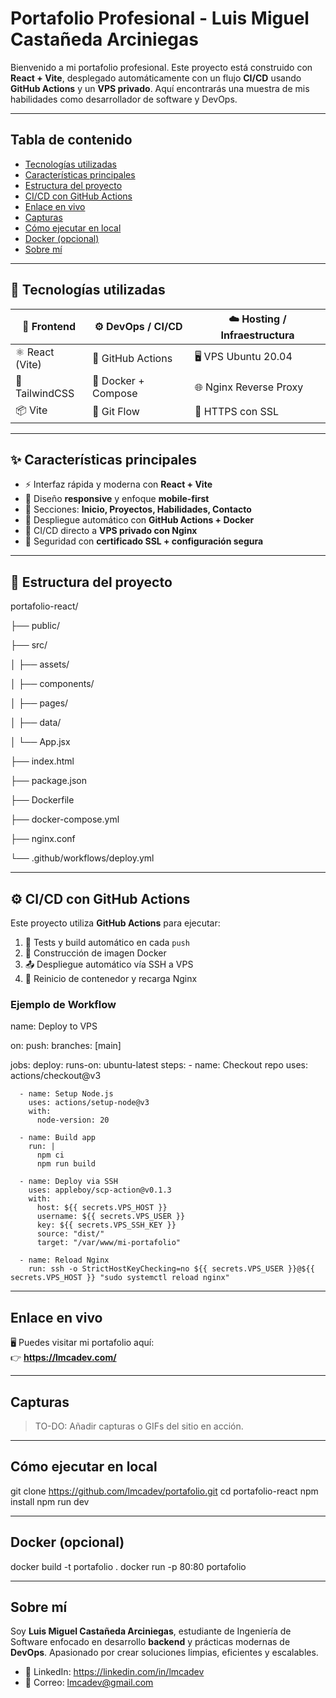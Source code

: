 #  Portafolio Profesional - Luis Miguel Castañeda Arciniegas

Bienvenido a mi portafolio profesional. Este proyecto está construido con **React + Vite**, desplegado automáticamente con un flujo **CI/CD** usando **GitHub Actions** y un **VPS privado**. Aquí encontrarás una muestra de mis habilidades como desarrollador de software y DevOps.

---

##  Tabla de contenido

- [ Tecnologías utilizadas](#-tecnologías-utilizadas)
- [ Características principales](#-características-principales)
- [ Estructura del proyecto](#-estructura-del-proyecto)
- [ CI/CD con GitHub Actions](#️-cicd-con-github-actions)
- [ Enlace en vivo](#-enlace-en-vivo)
- [ Capturas](#️-capturas)
- [ Cómo ejecutar en local](#-cómo-ejecutar-en-local)
- [ Docker (opcional)](#-docker-opcional)
- [ Sobre mí](#-sobre-mí)

---

## 🚀 Tecnologías utilizadas

| 🧩 Frontend         | ⚙️ DevOps / CI/CD     | ☁️ Hosting / Infraestructura |
|--------------------|------------------------|------------------------------|
| ⚛️ React (Vite)     | 🐙 GitHub Actions       | 🖥️ VPS Ubuntu 20.04          |
| 💅 TailwindCSS      | 🐳 Docker + Compose     | 🌐 Nginx Reverse Proxy       |
| 📦 Vite             | 🔁 Git Flow             | 🔐 HTTPS con SSL             |

---

## ✨ Características principales

- ⚡ Interfaz rápida y moderna con **React + Vite**
- 📱 Diseño **responsive** y enfoque **mobile-first**
- 📂 Secciones: **Inicio, Proyectos, Habilidades, Contacto**
- 🚀 Despliegue automático con **GitHub Actions + Docker**
- 🧩 CI/CD directo a **VPS privado con Nginx**
- 🔐 Seguridad con **certificado SSL + configuración segura**

---

## 📁 Estructura del proyecto

portafolio-react/

├── public/

├── src/

│   ├── assets/

│   ├── components/

│   ├── pages/

│   ├── data/

│   └── App.jsx

├── index.html

├── package.json

├── Dockerfile

├── docker-compose.yml

├── nginx.conf

└── .github/workflows/deploy.yml

---

## ⚙️ CI/CD con GitHub Actions

Este proyecto utiliza **GitHub Actions** para ejecutar:

1. 🧪 Tests y build automático en cada `push`
2. 🐳 Construcción de imagen Docker
3. 📤 Despliegue automático vía SSH a VPS
4. 🔄 Reinicio de contenedor y recarga Nginx

###  Ejemplo de Workflow

name: Deploy to VPS

on:
  push:
    branches: [main]

jobs:
  deploy:
    runs-on: ubuntu-latest
    steps:
      - name: Checkout repo
        uses: actions/checkout@v3

      - name: Setup Node.js
        uses: actions/setup-node@v3
        with:
          node-version: 20

      - name: Build app
        run: |
          npm ci
          npm run build

      - name: Deploy via SSH
        uses: appleboy/scp-action@v0.1.3
        with:
          host: ${{ secrets.VPS_HOST }}
          username: ${{ secrets.VPS_USER }}
          key: ${{ secrets.VPS_SSH_KEY }}
          source: "dist/"
          target: "/var/www/mi-portafolio"

      - name: Reload Nginx
        run: ssh -o StrictHostKeyChecking=no ${{ secrets.VPS_USER }}@${{ secrets.VPS_HOST }} "sudo systemctl reload nginx"

---

##  Enlace en vivo

🖥️ Puedes visitar mi portafolio aquí:  
👉 **https://lmcadev.com/**

---

##  Capturas

>  TO-DO: Añadir capturas o GIFs del sitio en acción.

---

##  Cómo ejecutar en local

git clone https://github.com/lmcadev/portafolio.git
cd portafolio-react
npm install
npm run dev

---

##  Docker (opcional)

docker build -t portafolio .
docker run -p 80:80 portafolio

---

##  Sobre mí

Soy **Luis Miguel Castañeda Arciniegas**, estudiante de Ingeniería de Software enfocado en desarrollo **backend** y prácticas modernas de **DevOps**. Apasionado por crear soluciones limpias, eficientes y escalables.

- 🔗 LinkedIn: https://linkedin.com/in/lmcadev
- 📧 Correo: lmcadev@gmail.com



